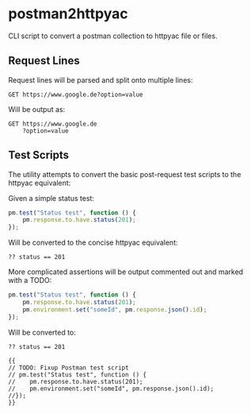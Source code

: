 # postman2httpyac

CLI script to convert a postman collection to httpyac file or files.

## Request Lines

Request lines will be parsed and split onto multiple lines:

```
GET https://www.google.de?option=value
```

Will be output as:

```
GET https://www.google.de
    ?option=value
```

## Test Scripts

The utility attempts to convert the basic post-request test scripts to the httpyac equivalent:

Given a simple status test:

```javascript
pm.test("Status test", function () {
    pm.response.to.have.status(201);
});
```

Will be converted to the concise httpyac equivalent:

```
?? status == 201
```

More complicated assertions will be output commented out and marked with a TODO:

```javascript
pm.test("Status test", function () {
    pm.response.to.have.status(201);
    pm.environment.set("someId", pm.response.json().id);
});
```
Will be converted to:

```
?? status == 201

{{
// TODO: Fixup Postman test script
// pm.test("Status test", function () {
//    pm.response.to.have.status(201);
//    pm.environment.set("someId", pm.response.json().id);
//});
}}
```